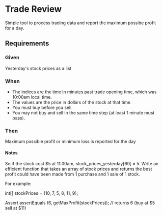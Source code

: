 # Trade Review

Simple tool to process trading data and report the maximum possibe profit for a day.

## Requirements

### Given

Yesterday's stock prices as a list

### When

- The indices are the time in minutes past trade opening time, which was 10:00am local time.
- The values are the price in dollars of the stock at that time.
- You must buy before you sell. 
- You may not buy and sell in the same time step (at least 1 minute must pass).

### Then

Maximum possible profit or minimum loss is reported for the day

#### Notes

So if the stock cost $5 at 11:00am, stock_prices_yesterday[60] = 5.
Write an efficient function that takes an array of stock prices and returns the best profit could have been made from 1 purchase and 1 sale of 1 stock.

For example:

int[] stockPrices = {10, 7, 5, 8, 11, 9};

 

Assert.assertEquals (6, getMaxProfit(stockPrices)); // returns 6 (buy at $5 sell at $11)

 

